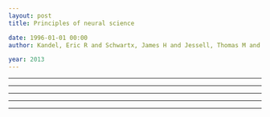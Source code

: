 ```yaml
---
layout: post
title: Principles of neural science

date: 1996-01-01 00:00
author: Kandel, Eric R and Schwartx, James H and Jessell, Thomas M and Siegelbaum, Steven A and Hudspeth, A J

year: 2013
---
```


---
---

---
---

---